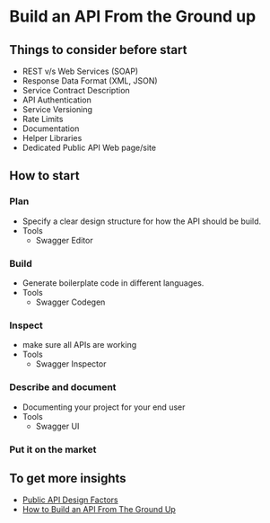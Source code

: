 # Build an API From the Ground up

## Things to consider before start

- REST v/s Web Services (SOAP)
- Response Data Format (XML, JSON)
- Service Contract Description
- API Authentication
- Service Versioning
- Rate Limits
- Documentation
- Helper Libraries
- Dedicated Public API Web page/site

## How to start

### Plan

- Specify a clear design structure for how the API should be build.
- Tools
  - Swagger Editor

### Build

- Generate boilerplate code in different languages.
- Tools
  - Swagger Codegen

### Inspect

- make sure all APIs are working
- Tools
  - Swagger Inspector

### Describe and document

- Documenting your project for your end user
- Tools
  - Swagger UI

### Put it on the market

## To get more insights

- [Public API Design Factors](https://rominirani.com/public-api-design-factors-d2c25893125f)
- [How to Build an API From The Ground Up](https://swagger.io/blog/api-development/how-to-build-an-api/)

